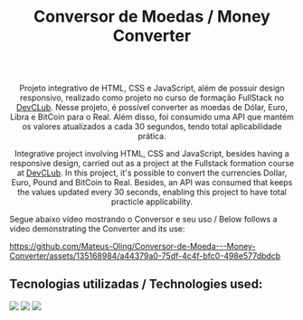<h1 align="center">Conversor de Moedas / Money Converter</h1>
<br>
<br>
<p align="center">Projeto integrativo de HTML, CSS e JavaScript, além de possuir design responsivo, realizado como projeto no curso de formação FullStack no <a href="https://rodolfomori.com.br/devclub/">DevCLub</a>. Nesse projeto, é possível converter as moedas de Dólar, Euro, Libra e BitCoin para o Real. Além disso, foi consumido uma API que mantém os valores atualizados a cada 30 segundos, tendo total aplicabilidade prática. </p>
<p align="center">Integrative project involving HTML, CSS and JavaScript, besides having a responsive design, carried out as a project at the Fullstack formation course at <a href="https://rodolfomori.com.br/devclub/">DevCLub</a>. In this project, it's possible to convert the currencies Dollar, Euro, Pound and BitCoin to Real. Besides, an API was consumed that keeps the values updated every 30 seconds, enabling this project to have total practicle applicability.</p>

<p>Segue abaixo vídeo mostrando o Conversor e seu uso / Below follows a video demonstrating the Converter and its use:</p>
<src="/assets/video" >

https://github.com/Mateus-Oling/Conversor-de-Moeda---Money-Converter/assets/135168984/a44379a0-75df-4c4f-bfc0-498e577dbdcb





<h2>Tecnologias utilizadas / Technologies used:</h2>
<img src="https://img.shields.io/badge/HTML5-E34F26?style=for-the-badge&logo=html5&logoColor=white">
<img src="https://img.shields.io/badge/CSS3-1572B6?style=for-the-badge&logo=css3&logoColor=white">
<img src="https://img.shields.io/badge/JavaScript-F7DF1E?style=for-the-badge&logo=javascript&logoColor=black">
